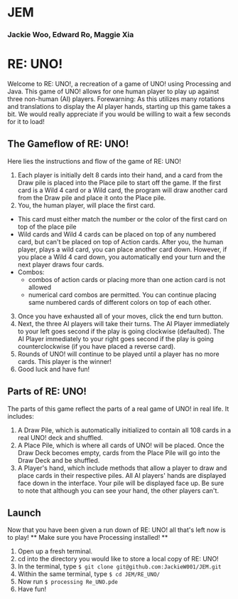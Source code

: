 # JEM
### Jackie Woo, Edward Ro, Maggie Xia

# RE: UNO!
Welcome to RE: UNO!, a recreation of a game of UNO! using Processing and Java. This game of UNO! allows for one human player to play up against three non-human (AI) players. 
Forewarning: As this utilizes many rotations and translations to display the AI player hands, starting up this game takes a bit. We would really appreciate if you would be willing to wait a few seconds for it to load!

## The Gameflow of RE: UNO!
Here lies the instructions and flow of the game of RE: UNO!
1. Each player is initially delt 8 cards into their hand, and a card from the Draw pile is placed into the Place pile to start off the game. If the first card is a Wild 4 card or a Wild card, the program will draw another card from the Draw pile and place it onto the Place pile.
2. You, the human player, will place the first card.
  - This card must either match the number or the color of the first card on top of the place pile
  - Wild cards and Wild 4 cards can be placed on top of any numbered card, but can't be placed on top of Action cards. After you, the human player, plays a wild card, you can place another card down. However, if you place a Wild 4 card down, you automatically end your turn and the next player draws four cards.
  - Combos:
      - combos of action cards or placing more than one action card is not allowed
      - numerical card combos are permitted. You can continue placing same numbered cards of different colors on top of each other.
3. Once you have exhausted all of your moves, click the end turn button.
4. Next, the three AI players will take their turns. The AI Player immediately to your left goes second if the play is going clockwise (defaulted). The AI Player immediately to your right goes second if the play is going counterclockwise (if you have placed a reverse card).
5. Rounds of UNO! will continue to be played until a player has no more cards. This player is the winner!
6. Good luck and have fun!
  
## Parts of RE: UNO!
The parts of this game reflect the parts of a real game of UNO! in real life. It includes:
1. A Draw Pile, which is automatically initialized to contain all 108 cards in a real UNO! deck and shuffled.
2. A Place Pile, which is where all cards of UNO! will be placed. Once the Draw Deck becomes empty, cards from the Place Pile will go into the Draw Deck and be shuffled.
3. A Player's hand, which include methods that allow a player to draw and place cards in their respective piles. All AI players' hands are displayed face down in the interface. Your pile will be displayed face up. Be sure to note that although you can see your hand, the other players can't.

## Launch
Now that you have been given a run down of RE: UNO! all that's left now is to play!
** Make sure you have Processing installed! **
1. Open up a fresh terminal.
2. cd into the directory you would like to store a local copy of RE: UNO!
3. In the terminal, type `$ git clone git@github.com:JackieW001/JEM.git`
4. Within the same terminal, type `$ cd JEM/RE_UNO/`
5. Now run `$ processing Re_UNO.pde`
6. Have fun!
